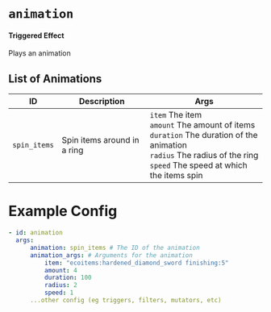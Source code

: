 # `animation`

#### Triggered Effect

Plays an animation

## List of Animations

| ID           | Description                 | Args                                                                                                                                                                                    |
|--------------|-----------------------------|-----------------------------------------------------------------------------------------------------------------------------------------------------------------------------------------|
| `spin_items` | Spin items around in a ring | `item` The item <br/> `amount` The amount of items <br/> `duration` The duration of the animation <br/> `radius` The radius of the ring <br/> `speed` The speed at which the items spin |

# Example Config

```yaml
- id: animation
  args:
      animation: spin_items # The ID of the animation
      animation_args: # Arguments for the animation
          item: "ecoitems:hardened_diamond_sword finishing:5"
          amount: 4
          duration: 100
          radius: 2
          speed: 1
      ...other config (eg triggers, filters, mutators, etc)
```
